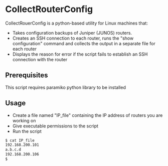 # CollectRouterConfig

CollectRouerConfig is a python-based utility for Linux machines that:

- Takes configuration backups of Juniper (JUNOS) routers.
- Creates an SSH connection to each router, runs the "show configuration" command and collects the output in a separate file for each router
- Displays the reason for error if the script fails to establish an SSH connection with the router

## Prerequisites

This script requires paramiko python library to be installed

## Usage

- Create a file named "IP_file" containing the IP address of routers you are working on
- Give executable permissions to the script
- Run the script

```bash
$ cat IP_file 
192.168.200.101
a.b.c.d
192.168.200.106
$  
```
